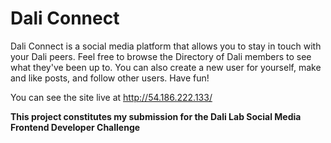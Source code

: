 # Dali Connect

Dali Connect is a social media platform that allows you to stay in touch with your Dali peers. Feel free to browse the Directory of Dali members to see what they've been up to. You can also create a new user for yourself, make and like posts, and follow other users. Have fun!

You can see the site live at http://54.186.222.133/

**This project constitutes my submission for the Dali Lab Social Media Frontend Developer Challenge**
